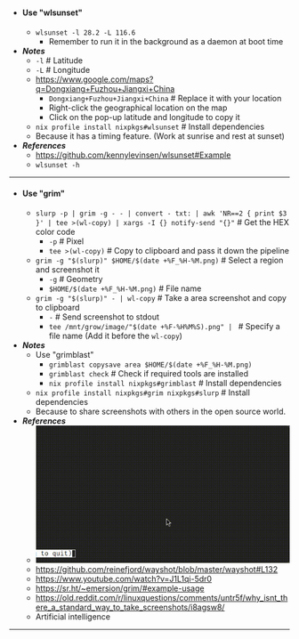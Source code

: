 - #### Use "wlsunset"
    - `wlsunset -l 28.2 -L 116.6`
        - Remember to run it in the background as a daemon at boot time
- ***Notes***
    - `-l` # Latitude
    - `-L` # Longitude
    - https://www.google.com/maps?q=Dongxiang+Fuzhou+Jiangxi+China
        - `Dongxiang+Fuzhou+Jiangxi+China` # Replace it with your location
        - Right-click the geographical location on the map
        - Click on the pop-up latitude and longitude to copy it
    - `nix profile install nixpkgs#wlsunset` # Install dependencies
    - Because it has a timing feature. (Work at sunrise and rest at sunset)
- ***References***
    - https://github.com/kennylevinsen/wlsunset#Example
    - `wlsunset -h`
- ---
- #### Use "grim"
    - `slurp -p | grim -g - - | convert - txt: | awk 'NR==2 { print $3 }' | tee >(wl-copy) | xargs -I {} notify-send "{}"` # Get the HEX color code
        - `-p` # Pixel
        - `tee >(wl-copy)` # Copy to clipboard and pass it down the pipeline
    - `grim -g "$(slurp)" $HOME/$(date +%F_%H-%M.png)` # Select a region and screenshot it
        - `-g` # Geometry
        - `$HOME/$(date +%F_%H-%M.png)` # File name
    - `grim -g "$(slurp)" - | wl-copy` # Take a area screenshot and copy to clipboard
        - `-` # Send screenshot to stdout
        - `tee /mnt/grow/image/"$(date +%F-%H%M%S).png" | ` # Specify a file name (Add it before the `wl-copy`)
- ***Notes***
    - Use "grimblast"
        - `grimblast copysave area $HOME/$(date +%F_%H-%M.png)`
        - `grimblast check` # Check if required tools are installed
        - `nix profile install nixpkgs#grimblast` # Install dependencies
    - `nix profile install nixpkgs#grim nixpkgs#slurp` # Install dependencies
    - Because to share screenshots with others in the open source world.
- ***References***
    - ![2024-02-11_18-12.gif](./assets/2024-02-11_18-12.gif)
    - https://github.com/reinefjord/wayshot/blob/master/wayshot#L132
    - https://www.youtube.com/watch?v=J1L1qi-5dr0
    - https://sr.ht/~emersion/grim/#example-usage
    - https://old.reddit.com/r/linuxquestions/comments/untr5f/why_isnt_there_a_standard_way_to_take_screenshots/i8agsw8/
    - Artificial intelligence
- ---
